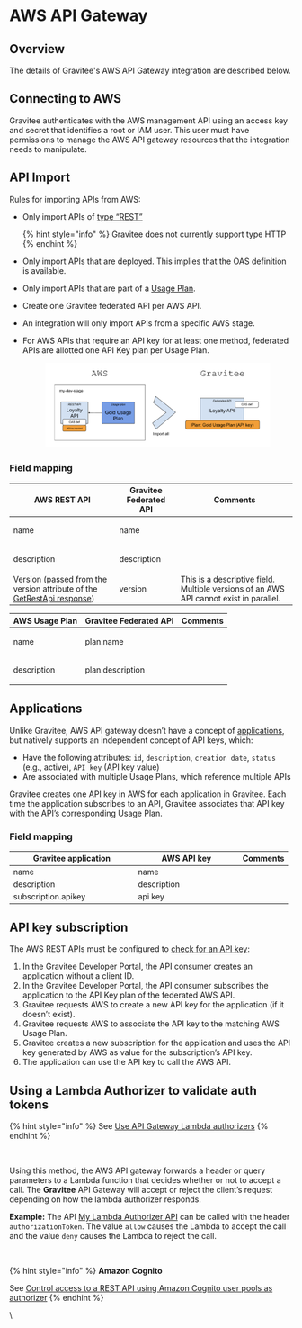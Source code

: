 # AWS API Gateway

## Overview

The details of Gravitee's AWS API Gateway integration are described below.&#x20;

## Connecting to AWS

Gravitee authenticates with the AWS management API using an access key and secret that identifies a root or IAM user. This user must have permissions to manage the AWS API gateway resources that the integration needs to manipulate.

## API Import

Rules for importing APIs from AWS:

*   Only import APIs of [type “REST”](https://docs.aws.amazon.com/apigateway/latest/developerguide/http-api-vs-rest.html)

    {% hint style="info" %}
    Gravitee does not currently support type HTTP
    {% endhint %}
* Only import APIs that are deployed. This implies that the OAS definition is available.
* Only import APIs that are part of a [Usage Plan](https://docs.aws.amazon.com/apigateway/latest/developerguide/api-gateway-api-usage-plans.html).
* Create one Gravitee federated API per AWS API.
* An integration will only import APIs from a specific AWS stage.
*   For AWS APIs that require an API key for at least one method, federated APIs are allotted one API Key plan per Usage Plan.&#x20;

    <figure><img src="../../../../.gitbook/assets/aws api gateway federation.png" alt=""><figcaption></figcaption></figure>

### Field mapping

| AWS REST API                                                                                                                                     | Gravitee Federated API | Comments                                                                               |
| ------------------------------------------------------------------------------------------------------------------------------------------------ | ---------------------- | -------------------------------------------------------------------------------------- |
| name                                                                                                                                             | name                   | <p><br></p>                                                                            |
| description                                                                                                                                      | description            | <p><br></p>                                                                            |
| Version (passed from the version attribute of the [GetRestApi response](https://docs.aws.amazon.com/apigateway/latest/api/API\_GetRestApi.html)) | version                | This is a descriptive field. Multiple versions of an AWS API cannot exist in parallel. |

| AWS Usage Plan | Gravitee Federated API | Comments    |
| -------------- | ---------------------- | ----------- |
| name           | plan.name              | <p><br></p> |
| description    | plan.description       | <p><br></p> |

## Applications

Unlike Gravitee, AWS API gateway doesn’t have a concept of [applications](../../api-exposure-plans-applications-and-subscriptions/applications.md), but natively supports an independent concept of API keys, which:

* Have the following attributes: `id`, `description`, `creation date`, `status` (e.g., active), `API key` (API key value)
* Are associated with multiple Usage Plans, which reference multiple APIs

Gravitee creates one API key in AWS for each application in Gravitee. Each time the application subscribes to an API, Gravitee associates that API key with the API’s corresponding Usage Plan.&#x20;

### Field mapping

<table><thead><tr><th width="208">Gravitee application</th><th width="172">AWS API key</th><th>Comments</th></tr></thead><tbody><tr><td>name</td><td>name</td><td><br></td></tr><tr><td>description</td><td>description</td><td><br></td></tr><tr><td>subscription.apikey</td><td>api key</td><td><br></td></tr></tbody></table>

## API key subscription

The AWS REST APIs must be configured to [check for an API key](https://docs.aws.amazon.com/apigateway/latest/developerguide/api-gateway-setup-api-key-with-console.html):

1. In the Gravitee Developer Portal, the API consumer creates an application without a client ID.
2. In the Gravitee Developer Portal, the API consumer subscribes the application to the API Key plan of the federated AWS API.
3. Gravitee requests AWS to create a new API key for the application (if it doesn’t exist).
4. Gravitee requests AWS to associate the API key to the matching AWS Usage Plan.
5. Gravitee creates a new subscription for the application and uses the API key generated by AWS as value for the subscription’s API key.
6. The application can use the API key to call the AWS API.

## Using a Lambda Authorizer to validate auth tokens

{% hint style="info" %}
See [Use API Gateway Lambda authorizers](https://docs.aws.amazon.com/apigateway/latest/developerguide/apigateway-use-lambda-authorizer.html)
{% endhint %}

<figure><img src="https://lh7-eu.googleusercontent.com/NyYzwTkvYA7YuOpIV9FTCVZ-Y9LeypsGZ4z2Rk8Vh76qPqrf0s3gMvh-vmfbOStScMsDWZYseHA1eavvYJFh-m609KNocexsSasdt2XH4hyHWO_REDXyM0xT9t6R2naSxJJKHaEWoyprqdQtj3S2HZY" alt=""><figcaption></figcaption></figure>

Using this method, the AWS API gateway forwards a header or query parameters to a Lambda function that decides whether or not to accept a call. The **Gravitee** API Gateway will accept or reject the client’s request depending on how the lambda authorizer responds.&#x20;

**Example:** The API [My Lambda Authorizer API](https://eu-west-2.console.aws.amazon.com/apigateway/main/apis/437wmzcl19/resources?api=437wmzcl19\&experience=rest\&region=eu-west-2) can be called with the header `authorizationToken`. The value `allow` causes the Lambda to accept the call and the value `deny` causes the Lambda to reject the call.&#x20;

<figure><img src="https://lh7-eu.googleusercontent.com/8ytKdaRKGOxBo3B8gVi4kgDRJoVqG0Yadd18f0NkImKRkAA6UMnmZCFrJ5oePx1r0trqfBRPr84B4r7HJeoIiK77aE6X8GMJKxyHbo4LB_VR0pvX3HZckPsxlDP_GRAox-Cz4WGCnQ1hkOvHgRKB4uc" alt=""><figcaption></figcaption></figure>

{% hint style="info" %}
**Amazon Cognito**

See [Control access to a REST API using Amazon Cognito user pools as authorizer](https://docs.aws.amazon.com/apigateway/latest/developerguide/apigateway-integrate-with-cognito.html)
{% endhint %}

\
